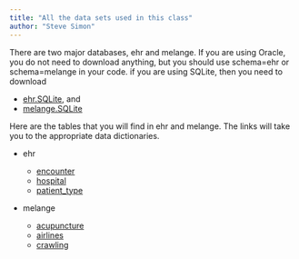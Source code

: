```yaml
---
title: "All the data sets used in this class"
author: "Steve Simon"
---
```


There are two major databases, ehr and melange. If you are using Oracle, you do not need to download anything, but you should use schema=ehr or schema=melange in your code. if you are using SQLite, then you need to download

+ [ehr.SQLite](https://github.com/pmean/introduction-to-sql/blob/master/data/ehr.SQLite), and
+ [melange.SQLite](https://github.com/pmean/introduction-to-sql/blob/master/data/melange.SQLite)

Here are the tables that you will find in ehr and melange. The links will take you to the appropriate data dictionaries.

+ ehr
  + [encounter](https://github.com/pmean/introduction-to-sql/blob/master/data/encounter-data-dictionary.md)
  + [hospital](https://github.com/pmean/introduction-to-sql/blob/master/data/hospital-data-dictionary.md)
  + [patient_type](https://github.com/pmean/introduction-to-sql/blob/master/data/patient-type-data-dictionary.md)

+ melange
  + [acupuncture](https://github.com/pmean/introduction-to-sql/blob/master/data/acupuncture-data-dictionary.md)
  + [airlines](https://github.com/pmean/introduction-to-sql/blob/master/data/airlines-data-dictionary.md)
  + [crawling](https://github.com/pmean/introduction-to-sql/blob/master/data/crawling-data-dictionary.md)
